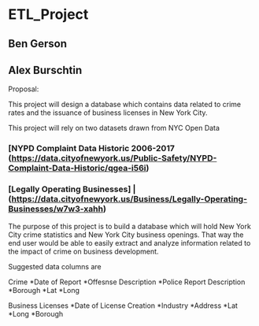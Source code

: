 # ETL_Project

## Ben Gerson
## Alex Burschtin

Proposal:

This project will design a database which contains data related to crime rates and the issuance of business licenses in New York City.

This project will rely on two datasets drawn from NYC Open Data


### [NYPD Complaint Data Historic 2006-2017 (https://data.cityofnewyork.us/Public-Safety/NYPD-Complaint-Data-Historic/qgea-i56i)


### [Legally Operating Businesses] | (https://data.cityofnewyork.us/Business/Legally-Operating-Businesses/w7w3-xahh)


The purpose of this project is to build a database which will hold New York City crime statistics and New York City business openings. That way the end user would be able to easily extract and analyze information related to the impact of crime on business development.

Suggested data columns are

Crime
*Date of Report
*Offesnse Description
*Police Report Description
*Borough
*Lat
*Long

Business Licenses
*Date of License Creation
*Industry
*Address
*Lat
*Long
*Borough

